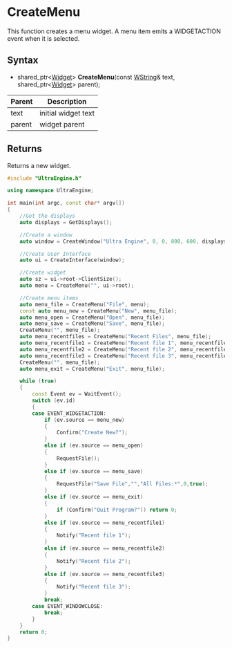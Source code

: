 # CreateMenu #

This function creates a menu widget. A menu item emits a WIDGETACTION event when it is selected.

## Syntax ##
- shared_ptr<[Widget](Widget.md)> **CreateMenu**(const [WString](WString.md)& text, shared_ptr<[Widget](Widget.md)> parent);

| Parent | Description |
| --- | --- |
| text | initial widget text |
| parent | widget parent |

## Returns ##

Returns a new widget.

```c++
#include "UltraEngine.h"

using namespace UltraEngine;

int main(int argc, const char* argv[])
{
    //Get the displays
    auto displays = GetDisplays();

    //Create a window
    auto window = CreateWindow("Ultra Engine", 0, 0, 800, 600, displays[0]);

    //Create User Interface
    auto ui = CreateInterface(window);

    //Create widget
    auto sz = ui->root->ClientSize();
    auto menu = CreateMenu("", ui->root);

    //Create menu items
    auto menu_file = CreateMenu("File", menu);
    const auto menu_new = CreateMenu("New", menu_file);
    auto menu_open = CreateMenu("Open", menu_file);
    auto menu_save = CreateMenu("Save", menu_file);
    CreateMenu("", menu_file);
    auto menu_recentfiles = CreateMenu("Recent Files", menu_file);
    auto menu_recentfile1 = CreateMenu("Recent file 1", menu_recentfiles);
    auto menu_recentfile2 = CreateMenu("Recent file 2", menu_recentfiles);
    auto menu_recentfile3 = CreateMenu("Recent file 3", menu_recentfiles);
    CreateMenu("", menu_file);
    auto menu_exit = CreateMenu("Exit", menu_file);

    while (true)
    {
        const Event ev = WaitEvent();
        switch (ev.id)
        {
        case EVENT_WIDGETACTION:
            if (ev.source == menu_new)
            {
                Confirm("Create New?");
            }
            else if (ev.source == menu_open)
            {
                RequestFile();
            }
            else if (ev.source == menu_save)
            {
                RequestFile("Save File","","All Files:*",0,true);
            }
            else if (ev.source == menu_exit)
            {
                if (Confirm("Quit Program?")) return 0;
            }
            else if (ev.source == menu_recentfile1)
            {
                Notify("Recent file 1");
            }
            else if (ev.source == menu_recentfile2)
            {
                Notify("Recent file 2");
            }
            else if (ev.source == menu_recentfile3)
            {
                Notify("Recent file 3");
            }
            break;
        case EVENT_WINDOWCLOSE:
            break;
        }
    }
    return 0;
}
```

